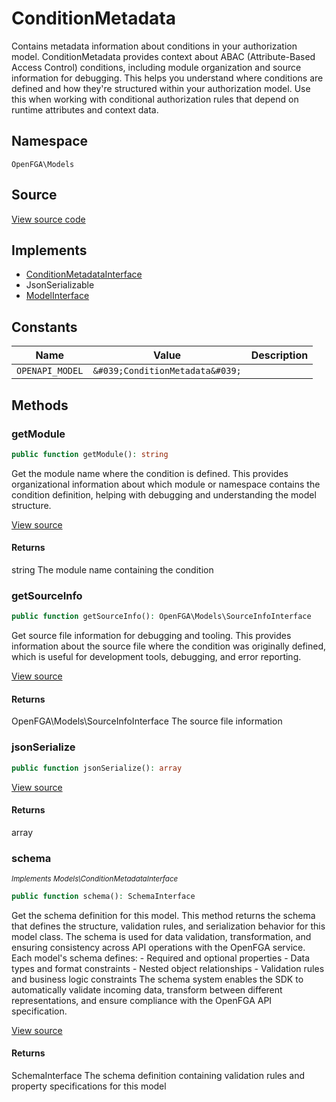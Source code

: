 # ConditionMetadata

Contains metadata information about conditions in your authorization model. ConditionMetadata provides context about ABAC (Attribute-Based Access Control) conditions, including module organization and source information for debugging. This helps you understand where conditions are defined and how they&#039;re structured within your authorization model. Use this when working with conditional authorization rules that depend on runtime attributes and context data.

## Namespace
`OpenFGA\Models`

## Source
[View source code](https://github.com/evansims/openfga-php/blob/main/src/Models/ConditionMetadata.php)

## Implements
* [ConditionMetadataInterface](ConditionMetadataInterface.md)
* JsonSerializable
* [ModelInterface](ModelInterface.md)

## Constants
| Name | Value | Description |
|------|-------|-------------|
| `OPENAPI_MODEL` | `&#039;ConditionMetadata&#039;` |  |


## Methods
### getModule


```php
public function getModule(): string
```

Get the module name where the condition is defined. This provides organizational information about which module or namespace contains the condition definition, helping with debugging and understanding the model structure.

[View source](https://github.com/evansims/openfga-php/blob/main/src/Models/ConditionMetadata.php#L56)


#### Returns
string
 The module name containing the condition

### getSourceInfo


```php
public function getSourceInfo(): OpenFGA\Models\SourceInfoInterface
```

Get source file information for debugging and tooling. This provides information about the source file where the condition was originally defined, which is useful for development tools, debugging, and error reporting.

[View source](https://github.com/evansims/openfga-php/blob/main/src/Models/ConditionMetadata.php#L65)


#### Returns
OpenFGA\Models\SourceInfoInterface
 The source file information

### jsonSerialize


```php
public function jsonSerialize(): array
```


[View source](https://github.com/evansims/openfga-php/blob/main/src/Models/ConditionMetadata.php#L74)


#### Returns
array

### schema

*<small>Implements Models\ConditionMetadataInterface</small>*  

```php
public function schema(): SchemaInterface
```

Get the schema definition for this model. This method returns the schema that defines the structure, validation rules, and serialization behavior for this model class. The schema is used for data validation, transformation, and ensuring consistency across API operations with the OpenFGA service. Each model&#039;s schema defines: - Required and optional properties - Data types and format constraints - Nested object relationships - Validation rules and business logic constraints The schema system enables the SDK to automatically validate incoming data, transform between different representations, and ensure compliance with the OpenFGA API specification.

[View source](https://github.com/evansims/openfga-php/blob/main/src/Models/ModelInterface.php#L52)


#### Returns
SchemaInterface
 The schema definition containing validation rules and property specifications for this model

